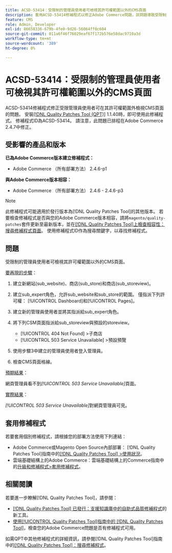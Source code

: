 ```yaml
---
title: ACSD-53414：受限制的管理員使用者可檢視其許可權範圍以外的CMS頁面
description: 套用ACSD-53414修補程式以修正Adobe Commerce問題，該問題導致受限制的管理員使用者無法看到其許可權範圍以外的CMS頁面。
feature: CMS
role: Admin, Developer
exl-id: 86658336-679b-4fe0-9d26-56064ff0c604
source-git-commit: 011a6f46f76029eaf67f172b576e58dac9710a3d
workflow-type: tm+mt
source-wordcount: '389'
ht-degree: 0%

---
```


# ACSD-53414：受限制的管理員使用者可檢視其許可權範圍以外的CMS頁面

ACSD-53414修補程式修正受限管理員使用者可在其許可權範圍外檢視CMS頁面的問題。 安裝[[!DNL Quality Patches Tool (QPT)]](https://experienceleague.adobe.com/en/docs/commerce-operations/tools/quality-patches-tool/quality-patches-tool-to-self-serve-quality-patches) 1.1.40時，即可使用此修補程式。 修補程式ID為ACSD-53414。 請注意，此問題已排程在Adobe Commerce 2.4.7中修正。

## 受影響的產品和版本

**已為Adobe Commerce版本建立修補程式：**

* Adobe Commerce （所有部署方法） 2.4.6-p1

**與Adobe Commerce版本相容：**

* Adobe Commerce （所有部署方法） 2.4.6 - 2.4.6-p3

>[!NOTE]
>
>此修補程式可能適用於發行版本為[!DNL Quality Patches Tool]的其他版本。 若要檢查修補程式是否與您的Adobe Commerce版本相容，請將`magento/quality-patches`套件更新至最新版本，並在[[!DNL Quality Patches Tool]上檢查相容性：搜尋修補程式頁面](https://experienceleague.adobe.com/tools/commerce-quality-patches/index.html)。 使用修補程式ID作為搜尋關鍵字，以尋找修補程式。

## 問題

受限制的管理員使用者可檢視其許可權範圍以外的CMS頁面。

<u>要再現的步驟</u>：

1. 建立新網站(sub_website)、商店(sub_store)和商店(sub_storeview)。
1. 建立sub_expert角色，允許sub_website和sub_store的範圍。 僅指派下列許可權： [!UICONTROL Dashboard]和[!UICONTROL Pages]。
1. 建立新的管理員使用者並將其指派給sub_expert角色。
1. 將下列CSM頁面指派給sub_storeview與預設的storeview。

   * [!UICONTROL 404 Not Found] >子商店
   * [!UICONTROL 503 Service Unavailable] >預設預覽

1. 使用步驟3中建立的管理員使用者登入管理員。
1. 檢查CMS頁面格線。

<u>預期結果</u>：

網頁管理員看不到&#x200B;*[!UICONTROL 503 Service Unavailable]*&#x200B;頁面。

<u>實際結果</u>：

*[!UICONTROL 503 Service Unavailable]*&#x200B;對網頁管理員可見。

## 套用修補程式

若要套用個別修補程式，請根據您的部署方法使用下列連結：

* Adobe Commerce或Magento Open Source內部部署： [!DNL Quality Patches Tool]指南中的[[!DNL Quality Patches Tool] >使用狀況](/help/tools/quality-patches-tool/usage.md)。
* 雲端基礎結構上的Adobe Commerce：雲端基礎結構上的Commerce指南中的[升級和修補程式>套用修補程式](https://experienceleague.adobe.com/docs/commerce-cloud-service/user-guide/develop/upgrade/apply-patches.html)。

## 相關閱讀

若要進一步瞭解[!DNL Quality Patches Tool]，請參閱：

* [[!DNL Quality Patches Tool] 已發行：支援知識庫中的自助式品質修補程式](https://experienceleague.adobe.com/en/docs/commerce-operations/tools/quality-patches-tool/quality-patches-tool-to-self-serve-quality-patches)的新工具。
* [使用[!UICONTROL Quality Patches Tool]指南中的 [!DNL Quality Patches Tool]](/help/tools/quality-patches-tool/patches-available-in-qpt/check-patch-for-magento-issue-with-magento-quality-patches.md)，檢查您的Adobe Commerce問題是否有修補程式可用。


如需QPT中其他修補程式的詳細資訊，請參閱[!DNL Quality Patches Tool]指南中的[[!DNL Quality Patches Tool]：搜尋修補程式](https://experienceleague.adobe.com/tools/commerce-quality-patches/index.html)。
